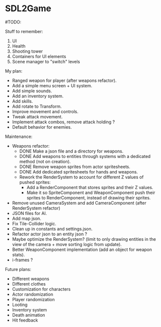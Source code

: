 # SDL2Game

#TODO:

Stuff to remember:
1. UI
2. Health
3. Shooting tower
4. Containers for UI elements
5. Scene manager to "switch" levels

My plan:
- Ranged weapon for player (after weapons refactor).
- Add a simple menu screen + UI system.
- Add simple sounds.
- Add an inventory system.
- Add skills.
- Add rotate to Transform.
- Improve movement and controls.
- Tweak attack movement.
- Implement attack combos, remove attack holding ?
- Default behavior for enemies.

Maintenance:
- Weapons refactor:
    * DONE Make a json file and a directory for weapons.
    * DONE Add weapons to entities through systems with a dedicated method (not on creation).
    * DONE Remove weapon sprites from actor spritesheets.
    * DONE Add dedicated spritesheets for hands and weapons.
    * Rework the RenderSystem to account for different Z values of pushed sprites:
        - Add a RenderComponent that stores sprites and their Z values.
        - Make it so SpriteComponent and WeaponComponent push their sprites to RenderComponent, instead of drawing their sprites.
- Remove unused CameraSystem and add CameraComponent (after RenderSystem refactor)
- JSON files for AI.
- Add map json.
- Fix Tile-Collider logic.
- Clean up in constants and settings.json.
- Refactor actor json to an entity json ?
- Maybe optimize the RenderSystem? (limit to only drawing entities in the view of the camera + move sorting logic from update).
- Better WeaponComponent implementation (add an object for weapon stats).
- i-frames ?

Future plans:
- Different weapons
- Different clothes
- Customization for characters
- Actor randomization
- Player randomization
- Looting
- Inventory system
- Death animation
- Hit feedback